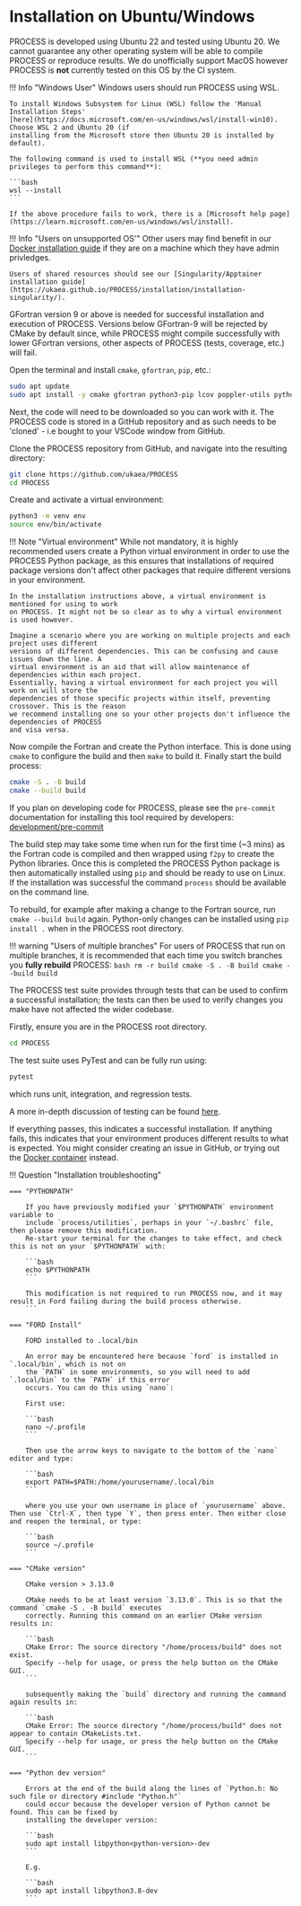 # Installation on Ubuntu/Windows
PROCESS is developed using Ubuntu 22 and tested using Ubuntu 20. We cannot guarantee any other operating system will be able to compile PROCESS or reproduce results. We do unofficially support MacOS however PROCESS is **not** currently tested on this OS by the CI system. 

!!! Info "Windows User"
    Windows users should run PROCESS using WSL.

    To install Windows Subsystem for Linux (WSL) follow the 'Manual Installation Steps' 
    [here](https://docs.microsoft.com/en-us/windows/wsl/install-win10). Choose WSL 2 and Ubuntu 20 (if 
    installing from the Microsoft store then Ubuntu 20 is installed by default). 

    The following command is used to install WSL (**you need admin privileges to perform this command**):

    ```bash
    wsl --install
    ```

    If the above procedure fails to work, there is a [Microsoft help page](https://learn.microsoft.com/en-us/windows/wsl/install).

!!! Info "Users on unsupported OS'"
    Other users may find benefit in our [Docker installation guide](https://ukaea.github.io/PROCESS/installation/installation-docker/) if they are on a machine which they have admin privledges.
    
    Users of shared resources should see our [Singularity/Apptainer installation guide](https://ukaea.github.io/PROCESS/installation/installation-singularity/).


GFortran version 9 or above is needed for successful installation and execution of PROCESS. Versions 
below GFortran-9 will be rejected by CMake by default since, while PROCESS might compile 
successfully with lower GFortran versions, other aspects of PROCESS (tests, coverage, etc.) will fail.

Open the terminal and install `cmake`, `gfortran`, `pip`, etc.:

```bash
sudo apt update
sudo apt install -y cmake gfortran python3-pip lcov poppler-utils python3-venv
```

Next, the code will need to be downloaded so you can work with it. The PROCESS code is stored in a 
GitHub repository and as such needs to be 'cloned' - i.e bought to your VSCode window from GitHub. 

Clone the PROCESS repository from GitHub, and navigate into the resulting directory:

```bash
git clone https://github.com/ukaea/PROCESS
cd PROCESS
```

Create and activate a virtual environment:

```bash
python3 -m venv env
source env/bin/activate
```

!!! Note "Virtual environment"
    While not mandatory, it is highly recommended users create a Python virtual environment in 
    order to use the PROCESS Python package, as this ensures that installations of required package 
    versions don't affect other packages that require different versions in your environment.

    In the installation instructions above, a virtual environment is mentioned for using to work 
    on PROCESS. It might not be so clear as to why a virtual environment is used however.

    Imagine a scenario where you are working on multiple projects and each project uses different 
    versions of different dependencies. This can be confusing and cause issues down the line. A 
    virtual environment is an aid that will allow maintenance of dependencies within each project. 
    Essentially, having a virtual environment for each project you will work on will store the 
    dependencies of those specific projects within itself, preventing crossover. This is the reason 
    we recommend installing one so your other projects don't influence the dependencies of PROCESS 
    and visa versa.

Now compile the Fortran and create the Python interface. This is done using `cmake` to configure the 
build and then `make` to build it. Finally start the build process:

```bash
cmake -S . -B build
cmake --build build
```

If you plan on developing code for PROCESS, please see the `pre-commit` documentation for 
installing this tool required by developers: [development/pre-commit](http://process.gitpages.ccfe.ac.uk/process/development/pre-commit/)

The build step may take some time when run for the first time (~3 mins) as the Fortran code is 
compiled and then wrapped using `f2py` to create the Python libraries. Once this is completed 
the PROCESS Python package is then automatically installed using `pip` and should be ready to use 
on Linux. If the installation was successful the command `process` should be available on the command line.

To rebuild, for example after making a change to the Fortran source, run `cmake --build build` again. 
Python-only changes can be installed using `pip install .` when in the PROCESS root directory.

!!! warning "Users of multiple branches"
    For users of PROCESS that run on multiple branches, it is recommended that each time you switch branches you **fully rebuild** PROCESS:
    ```bash
    rm -r build
    cmake -S . -B build
    cmake --build build
    ```

The PROCESS test suite provides through tests that can be used to confirm a successful installation; 
the tests can then be used to verify changes you make have not affected the wider codebase.

Firstly, ensure you are in the PROCESS root directory.

```BASH
cd PROCESS
```

The test suite uses PyTest and can be fully run using:

```BASH
pytest
```

which runs unit, integration, and regression tests.

A more in-depth discussion of testing can be found [here](https://ukaea.github.io/PROCESS/development/testing/).

If everything passes, this indicates a successful installation. If anything fails, this indicates 
that your environment produces different results to what is expected. You might consider 
creating an issue in GitHub, or trying out the 
[Docker container](https://ukaea.github.io/PROCESS/installation/installation-docker/) instead.

!!! Question "Installation troubleshooting"

    === "PYTHONPATH"

        If you have previously modified your `$PYTHONPATH` environment variable to
        include `process/utilities`, perhaps in your `~/.bashrc` file, then please remove this modification.
        Re-start your terminal for the changes to take effect, and check this is not on your `$PYTHONPATH` with:

        ```bash
        echo $PYTHONPATH
        ```

        This modification is not required to run PROCESS now, and it may result in Ford failing during the build process otherwise.
        ```

    === "FORD Install"

        FORD installed to .local/bin

        An error may be encountered here because `ford` is installed in `.local/bin`, which is not on 
        the `PATH` in some environments, so you will need to add `.local/bin` to the `PATH` if this error 
        occurs. You can do this using `nano`:  

        First use:

        ```bash
        nano ~/.profile
        ```

        Then use the arrow keys to navigate to the bottom of the `nano` editor and type:

        ```bash
        export PATH=$PATH:/home/yourusername/.local/bin
        ``` 

        where you use your own username in place of `yourusername` above. Then use `Ctrl-X`, then type `Y`, then press enter. Then either close and reopen the terminal, or type:

        ```bash
        source ~/.profile
        ```

    === "CMake version"

        CMake version > 3.13.0

        CMake needs to be at least version `3.13.0`. This is so that the command `cmake -S . -B build` executes 
        correctly. Running this command on an earlier CMake version results in:  

        ```bash
        CMake Error: The source directory "/home/process/build" does not exist.
        Specify --help for usage, or press the help button on the CMake GUI.
        ```

        subsequently making the `build` directory and running the command again results in:

        ```bash
        CMake Error: The source directory "/home/process/build" does not appear to contain CMakeLists.txt.
        Specify --help for usage, or press the help button on the CMake GUI.
        ```

    === "Python dev version"

        Errors at the end of the build along the lines of `Python.h: No such file or directory #include "Python.h"` 
        could occur because the developer version of Python cannot be found. This can be fixed by 
        installing the developer version:

        ```bash
        sudo apt install libpython<python-version>-dev
        ```

        E.g.

        ```bash
        sudo apt install libpython3.8-dev
        ```
